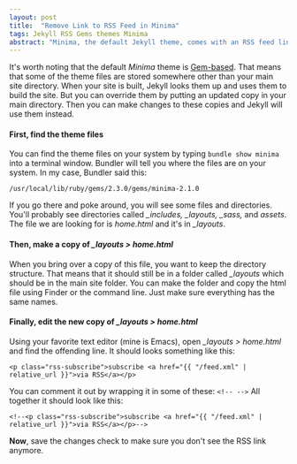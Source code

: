 ```yaml
---
layout: post
title:  "Remove Link to RSS Feed in Minima"
tags: Jekyll RSS Gems themes Minima
abstract: "Minima, the default Jekyll theme, comes with an RSS feed link. This is how to get rid of it."
---
```

It's worth noting that the default *Minima* theme is [Gem-based](/2018/11/22/changing-gem-based-jekyll-themes.html). That means that some of the theme files are stored somewhere other than your main site directory. When your site is built, Jekyll looks them up and uses them to build the site. But you can override them by putting an updated copy in your main directory. Then you can make changes to these copies and Jekyll will use them instead. 

#### **First**, find the theme files
You can find the theme files on your system by typing `bundle show minima` into a terminal window. Bundler will tell you where the files are on your system. In my case, Bundler said this:

`/usr/local/lib/ruby/gems/2.3.0/gems/minima-2.1.0`

If you go there and poke around, you will see some files and directories. You'll probably see directories called *_includes, _layouts, _sass,* and *assets*. The file we are looking for is *home.html* and it's in *_layouts*. 

#### **Then**, make a copy of *_layouts > home.html*
When you bring over a copy of this file, you want to keep the directory structure. That means that it should still be in a folder called *_layouts* which should be in the main site folder. You can make the folder and copy the html file using Finder or the command line. Just make sure everything has the same names.

#### **Finally**, edit the new copy of *_layouts > home.html*
Using your favorite text editor (mine is Emacs), open *_layouts > home.html* and find the offending line. It should looks something like this:

`<p class="rss-subscribe">subscribe <a href="{{ "/feed.xml" | relative_url }}">via RSS</a></p>`

You can comment it out by wrapping it in some of these: `<!-- -->` All together it should look like this:

`<!--<p class="rss-subscribe">subscribe <a href="{{ "/feed.xml" | relative_url }}">via RSS</a></p>-->`

**Now**, save the changes check to make sure you don't see the RSS link anymore. 
